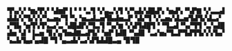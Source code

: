 ▜▚▞▞▝▆▞▛▞▝▟▆▛▐▝▝▝▃▜▝▞▄▃▚▜▝▞▚▟▞▟█▟▚▝▅▟▚▝▚▛▇▝▞▃▃▟▟▟▞▞▜▞▞▞▚▃▅▞▜▝▚▝▅▃▟▃▅▜▙▟▅▃▛▝▟▞▜▝▞▃▅▞▟▃▅▜▟▜▞▟▃▞▞▜▙▝▅▜▚▜▚▃▞▃▝▟█▟▛▞▜▃▜▝▚▞▆▝▞▟▜▟█▜▝▝▜▃▟▝▚▞▜▜▝▃▚▟█▟▅▝▟▝▐▃▅▝▊▞▄▜▅▟▇▃▟▜▞▝▅▛▐▟▉▝▚▟▊▝▃▞▅▞▜▃▛▜▟▜▜▞▞▞▙▞▚▃▙▜▄▞▄▟█▝▜▝▄▃▟▞▃▞▟▜▟▟█▃▄▝▉▜▉
